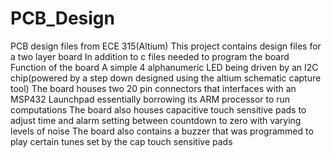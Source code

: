 # PCB_Design
PCB design files from ECE 315(Altium)
This project contains design files for a two layer board
In addition to c files needed to program the board
  Function of the board
    A simple 4 alphanumeric LED being driven by an I2C chip(powered by a step down designed using the altium
      schematic capture tool)
    The board houses two 20 pin connectors that interfaces with an MSP432 Launchpad 
      essentially borrowing its ARM processor to run computations
    The board also houses capacitive touch sensitive pads to adjust time and alarm setting
      between countdown to zero with varying levels of noise
    The board also contains a buzzer that was programmed to play certain tunes set by the 
    cap touch sensitive pads
